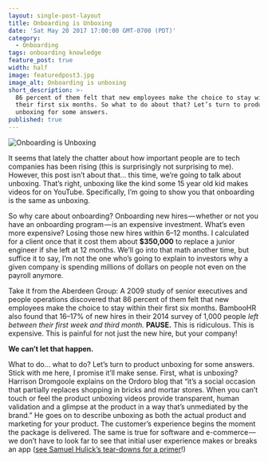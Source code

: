 ```yaml
---
layout: single-post-layout
title: Onboarding is Unboxing
date: 'Sat May 20 2017 17:00:00 GMT-0700 (PDT)'
category:
  - Onboarding
tags: onboarding knowledge
feature_post: true
width: half
image: featuredpost3.jpg
image_alt: Onboarding is unboxing
short_description: >-
  86 percent of them felt that new employees make the choice to stay within
  their first six months. So what to do about that? Let’s turn to product
  unboxing for some answers.
published: true
---
```


![Onboarding is Unboxing]({{site.baseurl}}/img/featuredpost3.jpg)

It seems that lately the chatter about how important people are to tech companies has been rising (this is surprisingly not surprising to me). However, this post isn’t about that… this time, we’re going to talk about unboxing. That’s right, unboxing like the kind some 15 year old kid makes videos for on YouTube. Specifically, I’m going to show you that onboarding is the same as unboxing.  

So why care about onboarding? Onboarding new hires — whether or not you have an onboarding program — is an expensive investment. What’s even more expensive? Losing those new hires within 6–12 months. I calculated for a client once that it cost them about **$350,000** to replace a junior engineer if she left at 12 months. We’ll go into that math another time, but suffice it to say, I’m not the one who’s going to explain to investors why a given company is spending millions of dollars on people not even on the payroll anymore.  

Take it from the Aberdeen Group: A 2009 study of senior executives and people operations discovered that 86 percent of them felt that new employees make the choice to stay within their first six months. BambooHR also found that 16–17% of new hires in their 2014 survey of 1,000 people _left between their first week and third month._ **PAUSE.** This is ridiculous. This is expensive. This is painful for not just the new hire, but your company!  

**We can’t let that happen.** 

What to do… what to do? Let’s turn to product unboxing for some answers. Stick with me here, I promise it’ll make sense. First, what is unboxing? Harrison Dromgoole explains on the Ordoro blog that “it’s a social occasion that partially replaces shopping in bricks and mortar stores. When you can’t touch or feel the product unboxing videos provide transparent, human validation and a glimpse at the product in a way that’s unmediated by the brand.” He goes on to describe unboxing as both the actual product and marketing for your product. The customer’s experience begins the moment the package is delivered. The same is true for software and e-commerce — we don’t have to look far to see that initial user experience makes or breaks an app ([see Samuel Hulick’s tear-downs for a primer](http://www.useronboard.com/onboarding-teardowns/)!)
